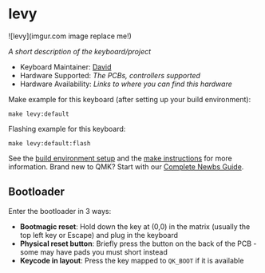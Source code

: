 # levy

![levy](imgur.com image replace me!)

*A short description of the keyboard/project*

* Keyboard Maintainer: [David](https://github.com/trerot)
* Hardware Supported: *The PCBs, controllers supported*
* Hardware Availability: *Links to where you can find this hardware*

Make example for this keyboard (after setting up your build environment):

    make levy:default

Flashing example for this keyboard:

    make levy:default:flash

See the [build environment setup](https://docs.qmk.fm/#/getting_started_build_tools) and the [make instructions](https://docs.qmk.fm/#/getting_started_make_guide) for more information. Brand new to QMK? Start with our [Complete Newbs Guide](https://docs.qmk.fm/#/newbs).

## Bootloader

Enter the bootloader in 3 ways:

* **Bootmagic reset**: Hold down the key at (0,0) in the matrix (usually the top left key or Escape) and plug in the keyboard
* **Physical reset button**: Briefly press the button on the back of the PCB - some may have pads you must short instead
* **Keycode in layout**: Press the key mapped to `QK_BOOT` if it is available

